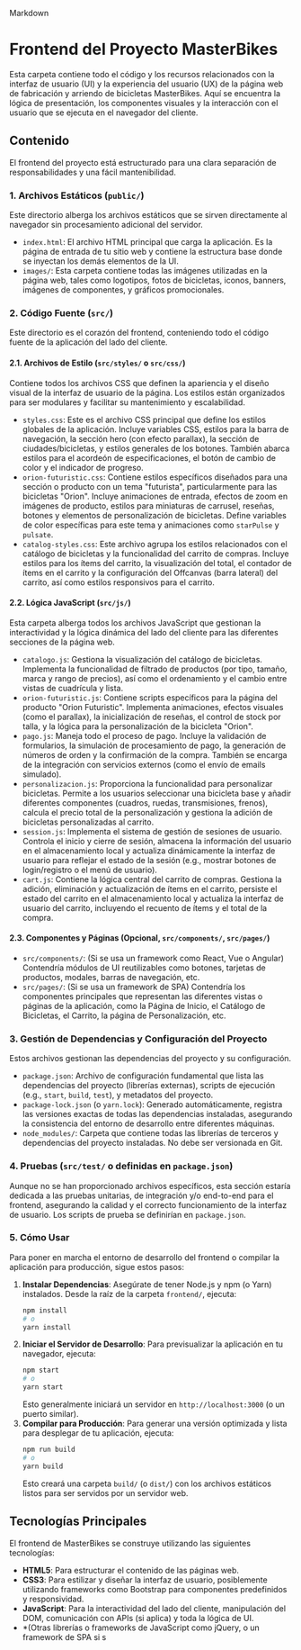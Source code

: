 Markdown

# Frontend del Proyecto MasterBikes

Esta carpeta contiene todo el código y los recursos relacionados con la interfaz de usuario (UI) y la experiencia del usuario (UX) de la página web de fabricación y arriendo de bicicletas MasterBikes. Aquí se encuentra la lógica de presentación, los componentes visuales y la interacción con el usuario que se ejecuta en el navegador del cliente.

## Contenido

El frontend del proyecto está estructurado para una clara separación de responsabilidades y una fácil mantenibilidad.

### 1. Archivos Estáticos (`public/`)

Este directorio alberga los archivos estáticos que se sirven directamente al navegador sin procesamiento adicional del servidor.

* `index.html`: El archivo HTML principal que carga la aplicación. Es la página de entrada de tu sitio web y contiene la estructura base donde se inyectan los demás elementos de la UI.
* `images/`: Esta carpeta contiene todas las imágenes utilizadas en la página web, tales como logotipos, fotos de bicicletas, iconos, banners, imágenes de componentes, y gráficos promocionales.

### 2. Código Fuente (`src/`)

Este directorio es el corazón del frontend, conteniendo todo el código fuente de la aplicación del lado del cliente.

#### 2.1. Archivos de Estilo (`src/styles/` o `src/css/`)

Contiene todos los archivos CSS que definen la apariencia y el diseño visual de la interfaz de usuario de la página. Los estilos están organizados para ser modulares y facilitar su mantenimiento y escalabilidad.

* `styles.css`: Este es el archivo CSS principal que define los estilos globales de la aplicación. Incluye variables CSS, estilos para la barra de navegación, la sección hero (con efecto parallax), la sección de ciudades/bicicletas, y estilos generales de los botones. También abarca estilos para el acordeón de especificaciones, el botón de cambio de color y el indicador de progreso.
* `orion-futuristic.css`: Contiene estilos específicos diseñados para una sección o producto con un tema "futurista", particularmente para las bicicletas "Orion". Incluye animaciones de entrada, efectos de zoom en imágenes de producto, estilos para miniaturas de carrusel, reseñas, botones y elementos de personalización de bicicletas. Define variables de color específicas para este tema y animaciones como `starPulse` y `pulsate`.
* `catalog-styles.css`: Este archivo agrupa los estilos relacionados con el catálogo de bicicletas y la funcionalidad del carrito de compras. Incluye estilos para los ítems del carrito, la visualización del total, el contador de ítems en el carrito y la configuración del Offcanvas (barra lateral) del carrito, así como estilos responsivos para el carrito.

#### 2.2. Lógica JavaScript (`src/js/`)

Esta carpeta alberga todos los archivos JavaScript que gestionan la interactividad y la lógica dinámica del lado del cliente para las diferentes secciones de la página web.

* `catalogo.js`: Gestiona la visualización del catálogo de bicicletas. Implementa la funcionalidad de filtrado de productos (por tipo, tamaño, marca y rango de precios), así como el ordenamiento y el cambio entre vistas de cuadrícula y lista.
* `orion-futuristic.js`: Contiene scripts específicos para la página del producto "Orion Futuristic". Implementa animaciones, efectos visuales (como el parallax), la inicialización de reseñas, el control de stock por talla, y la lógica para la personalización de la bicicleta "Orion".
* `pago.js`: Maneja todo el proceso de pago. Incluye la validación de formularios, la simulación de procesamiento de pago, la generación de números de orden y la confirmación de la compra. También se encarga de la integración con servicios externos (como el envío de emails simulado).
* `personalizacion.js`: Proporciona la funcionalidad para personalizar bicicletas. Permite a los usuarios seleccionar una bicicleta base y añadir diferentes componentes (cuadros, ruedas, transmisiones, frenos), calcula el precio total de la personalización y gestiona la adición de bicicletas personalizadas al carrito.
* `session.js`: Implementa el sistema de gestión de sesiones de usuario. Controla el inicio y cierre de sesión, almacena la información del usuario en el almacenamiento local y actualiza dinámicamente la interfaz de usuario para reflejar el estado de la sesión (e.g., mostrar botones de login/registro o el menú de usuario).
* `cart.js`: Contiene la lógica central del carrito de compras. Gestiona la adición, eliminación y actualización de ítems en el carrito, persiste el estado del carrito en el almacenamiento local y actualiza la interfaz de usuario del carrito, incluyendo el recuento de ítems y el total de la compra.

#### 2.3. Componentes y Páginas (Opcional, `src/components/`, `src/pages/`)

* `src/components/`: (Si se usa un framework como React, Vue o Angular) Contendría módulos de UI reutilizables como botones, tarjetas de productos, modales, barras de navegación, etc.
* `src/pages/`: (Si se usa un framework de SPA) Contendría los componentes principales que representan las diferentes vistas o páginas de la aplicación, como la Página de Inicio, el Catálogo de Bicicletas, el Carrito, la página de Personalización, etc.

### 3. Gestión de Dependencias y Configuración del Proyecto

Estos archivos gestionan las dependencias del proyecto y su configuración.

* `package.json`: Archivo de configuración fundamental que lista las dependencias del proyecto (librerías externas), scripts de ejecución (e.g., `start`, `build`, `test`), y metadatos del proyecto.
* `package-lock.json` (o `yarn.lock`): Generado automáticamente, registra las versiones exactas de todas las dependencias instaladas, asegurando la consistencia del entorno de desarrollo entre diferentes máquinas.
* `node_modules/`: Carpeta que contiene todas las librerías de terceros y dependencias del proyecto instaladas. No debe ser versionada en Git.

### 4. Pruebas (`src/test/` o definidas en `package.json`)

Aunque no se han proporcionado archivos específicos, esta sección estaría dedicada a las pruebas unitarias, de integración y/o end-to-end para el frontend, asegurando la calidad y el correcto funcionamiento de la interfaz de usuario. Los scripts de prueba se definirían en `package.json`.

### 5. Cómo Usar

Para poner en marcha el entorno de desarrollo del frontend o compilar la aplicación para producción, sigue estos pasos:

1.  **Instalar Dependencias**: Asegúrate de tener Node.js y npm (o Yarn) instalados. Desde la raíz de la carpeta `frontend/`, ejecuta:
    ```bash
    npm install
    # o
    yarn install
    ```
2.  **Iniciar el Servidor de Desarrollo**: Para previsualizar la aplicación en tu navegador, ejecuta:
    ```bash
    npm start
    # o
    yarn start
    ```
    Esto generalmente iniciará un servidor en `http://localhost:3000` (o un puerto similar).
3.  **Compilar para Producción**: Para generar una versión optimizada y lista para desplegar de tu aplicación, ejecuta:
    ```bash
    npm run build
    # o
    yarn build
    ```
    Esto creará una carpeta `build/` (o `dist/`) con los archivos estáticos listos para ser servidos por un servidor web.

## Tecnologías Principales

El frontend de MasterBikes se construye utilizando las siguientes tecnologías:

* **HTML5**: Para estructurar el contenido de las páginas web.
* **CSS3**: Para estilizar y diseñar la interfaz de usuario, posiblemente utilizando frameworks como Bootstrap para componentes predefinidos y responsividad.
* **JavaScript**: Para la interactividad del lado del cliente, manipulación del DOM, comunicación con APIs (si aplica) y toda la lógica de UI.
* *(Otras librerías o frameworks de JavaScript como jQuery, o un framework de SPA si s